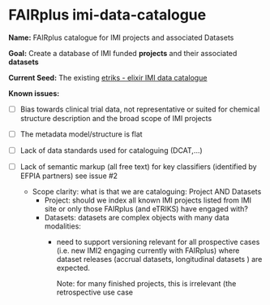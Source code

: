 # FAIRplus imi-data-catalogue

**Name:** FAIRplus catalogue for IMI projects and associated Datasets

**Goal:** Create a database of IMI funded **projects** and their associated **datasets**


**Current Seed:**
The existing [etriks - elixir IMI data catalogue](https://datacatalog.elixir-luxembourg.org)

**Known issues:**

  - [ ] Bias towards clinical trial data, not representative or suited for chemical structure description and the broad scope of IMI projects
    
  - [ ] The metadata model/structure is flat
   
  - [ ] Lack of data standards used for cataloguing (DCAT,...)
    
  - [ ] Lack of semantic markup (all free text) for key classifiers (identified by EFPIA partners) see issue #2


    * Scope clarity: 
      what is that we are cataloguing: Project AND Datasets
      * Project: should we index all known IMI projects listed from IMI site or only those FAIRplus (and eTRIKS) have engaged with?
      * Datasets: datasets are complex objects with many data modalities:
          * need to support versioning relevant for all prospective cases (i.e. new IMI2 engaging currently with FAIRplus) where       dataset releases (accrual datasets, longitudinal datasets ) are expected. 
      
            Note: for many finished projects, this is irrelevant (the retrospective use case


